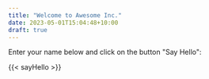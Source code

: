 ```yaml
---
title: "Welcome to Awesome Inc."
date: 2023-05-01T15:04:48+10:00
draft: true
---
```

Enter your name below and click on the button "Say Hello":

{{< sayHello >}}